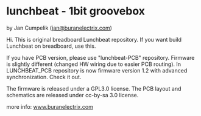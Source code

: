 
lunchbeat - 1bit groovebox
=======================
by Jan Cumpelik (jan@buranelectrix.com)

Hi.
This is original breadboard Lunchbeat repository.
If you want build Lunchbeat on breadboard, use this.

If you have PCB version, please use "lunchbeat-PCB" repository.
Firmware is slightly different (changed HW wiring due to easier PCB routing).
In LUNCHBEAT_PCB repository is now firmware version 1.2 with advanced synchronization. Check it out.

The firmware is released under a GPL3.0 license.
The PCB layout and schematics are released under cc-by-sa 3.0 license.

more info: www.buranelectrix.com

